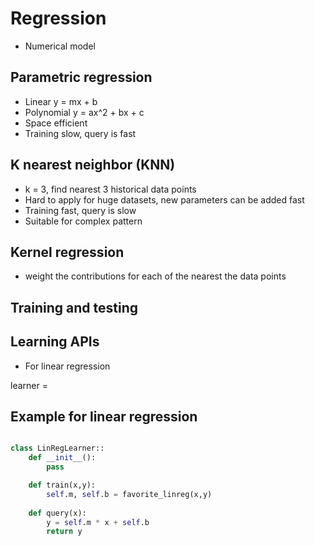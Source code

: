 # Regression

* Numerical model

## Parametric regression

* Linear  y = mx + b
* Polynomial y = ax^2 + bx + c
* Space efficient
* Training slow, query is fast

## K nearest neighbor (KNN)

* k = 3, find nearest 3 historical data points
* Hard to apply for huge datasets, new parameters can be added fast
* Training fast, query is slow
* Suitable for complex pattern

## Kernel regression

* weight the contributions for each of the nearest the data points

## Training and testing

## Learning APIs

* For linear regression

learner = 

## Example for linear regression

```python

class LinRegLearner::
    def __init__():
        pass

    def train(x,y):
        self.m, self.b = favorite_linreg(x,y)
    
    def query(x):
        y = self.m * x + self.b
        return y
```